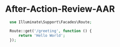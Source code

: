 # After-Action-Review-AAR

```php
  use Illuminate\Support\Facades\Route;

  Route::get('/greeting', function () {
      return 'Hello World';
  });
```
